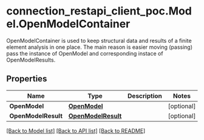 # connection_restapi_client_poc.Model.OpenModelContainer
OpenModelContainer is used to keep structural data and results of a finite element analysis in one place.  The main reason is easier moving (passing) pass the instance of OpenModel and corresponding instace of OpenModelResults.

## Properties

Name | Type | Description | Notes
------------ | ------------- | ------------- | -------------
**OpenModel** | [**OpenModel**](OpenModel.md) |  | [optional] 
**OpenModelResult** | [**OpenModelResult**](OpenModelResult.md) |  | [optional] 

[[Back to Model list]](../README.md#documentation-for-models) [[Back to API list]](../README.md#documentation-for-api-endpoints) [[Back to README]](../README.md)


